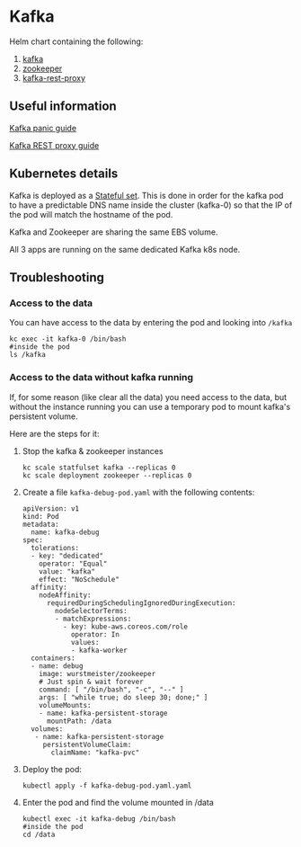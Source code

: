 # Kafka

Helm chart containing the following:
1. [kafka](https://github.com/wurstmeister/kafka-docker/releases/tag/0.8.2.0)
1. [zookeeper](https://github.com/wurstmeister/zookeeper-docker)
1. [kafka-rest-proxy](https://github.com/Financial-Times/kafka-proxy)

## Useful information
[Kafka panic guide](https://sites.google.com/a/ft.com/universal-publishing/ops-guides/kafka-panic-guide)

[Kafka REST proxy guide](https://sites.google.com/a/ft.com/universal-publishing/ops-guides/kafka-rest-proxy-guide)
## Kubernetes details
Kafka is deployed as a [Stateful set](helm/kafka/templates/kafka-statefulset.yaml).
This is done in order for the kafka pod to have a predictable DNS name inside the cluster (kafka-0)
so that the IP of the pod will match the hostname of the pod.

Kafka and Zookeeper are sharing the same EBS volume.

All 3 apps are running on the same dedicated Kafka k8s node.

## Troubleshooting
### Access to the data
You can have access to the data by entering the pod and looking into `/kafka`
```
kc exec -it kafka-0 /bin/bash
#inside the pod
ls /kafka

```

### Access to the data without kafka running
If, for some reason (like clear all the data) you need access to the data, but without the instance running you can use a temporary pod to mount kafka's persistent volume.

Here are the steps for it:
1. Stop the kafka & zookeeper instances
    ```
    kc scale statfulset kafka --replicas 0
    kc scale deployment zookeeper --replicas 0
    ```
1. Create a file `kafka-debug-pod.yaml` with the following contents:
    ```
    apiVersion: v1
    kind: Pod
    metadata:
      name: kafka-debug
    spec:
      tolerations:
      - key: "dedicated"
        operator: "Equal"
        value: "kafka"
        effect: "NoSchedule"
      affinity:
        nodeAffinity:
          requiredDuringSchedulingIgnoredDuringExecution:
            nodeSelectorTerms:
            - matchExpressions:
              - key: kube-aws.coreos.com/role
                operator: In
                values:
                - kafka-worker
      containers:
      - name: debug
        image: wurstmeister/zookeeper
        # Just spin & wait forever
        command: [ "/bin/bash", "-c", "--" ]
        args: [ "while true; do sleep 30; done;" ]
        volumeMounts:
        - name: kafka-persistent-storage
          mountPath: /data
      volumes:
       - name: kafka-persistent-storage
         persistentVolumeClaim:
           claimName: "kafka-pvc"
    ```
1. Deploy the pod:
    ```
    kubectl apply -f kafka-debug-pod.yaml.yaml
    ```
1. Enter the pod and find the volume mounted in /data
    ```
    kubectl exec -it kafka-debug /bin/bash
    #inside the pod
    cd /data
    ```
